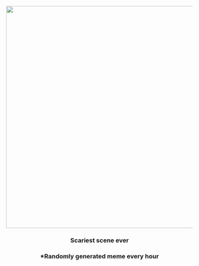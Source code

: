 <p align="center">
        <img src="https://i.redd.it/x6zk9cdljft81.gif" width="600" height="600">
        </p>
        <h3 align="center">Scariest scene ever</h3>
        <h3 align="center">*Randomly generated meme every hour</h3>
    